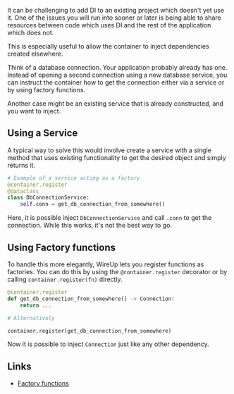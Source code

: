 It can be challenging to add DI to an existing project which doesn't yet use it. One of the issues you will run into
sooner or later is being able to share resources between code which uses DI and the rest of the application 
which does not. 

This is especially useful to allow the container to inject dependencies created elsewhere.

Think of a database connection. Your application probably already has one. Instead of opening a second connection
using a new database service, you can instruct the container how to get the connection either via a service or
by using factory functions.

Another case might be an existing service that is already constructed, and you want to inject.

## Using a Service

A typical way to solve this would involve create a service with a single method 
that uses existing functionality to get the desired object and simply returns it.

```python
# Example of a service acting as a factory
@container.register
@dataclass
class DbConnectionService:
    self.conn = get_db_connection_from_somewhere()
```

Here, it is possible inject `DbConnectionService` and call `.conn` to get the connection. While this works, it's not the best way to go.

## Using Factory functions

To handle this more elegantly, WireUp lets you register functions as factories. 
You can do this by using the `@container.register` decorator or by calling `container.register(fn)` directly.


```python
@container.register
def get_db_connection_from_somewhere() -> Connection:
    return ...

# Alternatively

container.register(get_db_connection_from_somewhere)
```

Now it is possible to inject `Connection` just like any other dependency. 


## Links

* [Factory functions](factory_functions.md)
